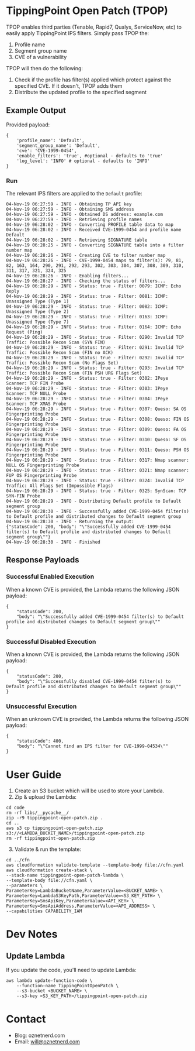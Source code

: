 # TippingPoint Open Patch (TPOP)

TPOP enables third parties (Tenable, Rapid7, Qualys, ServiceNow, etc) to easily apply TippingPoint IPS filters. Simply pass TPOP the:

1. Profile name
2. Segment group name
3. CVE of a vulnerability

TPOP will then do the following:

1. Check if the profile has filter(s) applied which protect against the specified CVE. If it doesn't, TPOP adds them
2. Distribute the updated profile to the specified segment 

## Example Output

Provided payload:

```
{
    'profile_name': 'Default',
    'segment_group_name': 'Default',
    'cve': 'CVE-1999-0454',
    'enable_filters': 'true', #optional - defaults to 'true'
    'log_level': 'INFO' # optional - defaults to 'INFO'
}
```

### Run

The relevant IPS filters are applied to the `Default` profile: 

```
04-Nov-19 06:27:59 - INFO - Obtaining TP API key
04-Nov-19 06:27:59 - INFO - Obtaining SMS address
04-Nov-19 06:27:59 - INFO - Obtained DS address: example.com
04-Nov-19 06:27:59 - INFO - Retrieving profile names
04-Nov-19 06:28:02 - INFO - Converting PROFILE table data to map
04-Nov-19 06:28:02 - INFO - Received CVE-1999-0454 and profile name Default
04-Nov-19 06:28:02 - INFO - Retrieving SIGNATURE table
04-Nov-19 06:28:25 - INFO - Converting SIGNATURE table into a filter number map
04-Nov-19 06:28:26 - INFO - Creating CVE to filter number map
04-Nov-19 06:28:26 - INFO - CVE-1999-0454 maps to filter(s): 79, 81, 82, 163, 164, 290, 291, 292, 293, 302, 303, 304, 307, 308, 309, 310, 311, 317, 321, 324, 325
04-Nov-19 06:28:26 - INFO - Enabling filters...
04-Nov-19 06:28:27 - INFO - Checking the status of filters...
04-Nov-19 06:28:29 - INFO - Status: true - Filter: 0079: ICMP: Echo Reply
04-Nov-19 06:28:29 - INFO - Status: true - Filter: 0081: ICMP: Unassigned Type (Type 1)
04-Nov-19 06:28:29 - INFO - Status: true - Filter: 0082: ICMP: Unassigned Type (Type 2)
04-Nov-19 06:28:29 - INFO - Status: true - Filter: 0163: ICMP: Unassigned Type (Type 7)
04-Nov-19 06:28:29 - INFO - Status: true - Filter: 0164: ICMP: Echo Request (Ping)
04-Nov-19 06:28:29 - INFO - Status: true - Filter: 0290: Invalid TCP Traffic: Possible Recon Scan (SYN FIN)
04-Nov-19 06:28:29 - INFO - Status: true - Filter: 0291: Invalid TCP Traffic: Possible Recon Scan (FIN no ACK)
04-Nov-19 06:28:29 - INFO - Status: true - Filter: 0292: Invalid TCP Traffic: Possible Recon Scan (No Flags Set)
04-Nov-19 06:28:29 - INFO - Status: true - Filter: 0293: Invalid TCP Traffic: Possible Recon Scan (FIN PSH URG Flags Set)
04-Nov-19 06:28:29 - INFO - Status: true - Filter: 0302: IPeye Scanner: TCP FIN Probe
04-Nov-19 06:28:29 - INFO - Status: true - Filter: 0303: IPeye Scanner: TCP NULL Probe
04-Nov-19 06:28:29 - INFO - Status: true - Filter: 0304: IPeye Scanner: TCP XMAS Probe
04-Nov-19 06:28:29 - INFO - Status: true - Filter: 0307: Queso: SA OS Fingerprinting Probe
04-Nov-19 06:28:29 - INFO - Status: true - Filter: 0308: Queso: FIN OS Fingerprinting Probe
04-Nov-19 06:28:29 - INFO - Status: true - Filter: 0309: Queso: FA OS Fingerprinting Probe
04-Nov-19 06:28:29 - INFO - Status: true - Filter: 0310: Queso: SF OS Fingerprinting Probe
04-Nov-19 06:28:29 - INFO - Status: true - Filter: 0311: Queso: PSH OS Fingerprinting Probe
04-Nov-19 06:28:29 - INFO - Status: true - Filter: 0317: Nmap scanner: NULL OS Fingerprinting Probe
04-Nov-19 06:28:29 - INFO - Status: true - Filter: 0321: Nmap scanner: FUP OS Fingerprinting Probe
04-Nov-19 06:28:29 - INFO - Status: true - Filter: 0324: Invalid TCP Traffic: All Flags Set (Impossible Flags)
04-Nov-19 06:28:29 - INFO - Status: true - Filter: 0325: SynScan: TCP SYN-FIN Probe
04-Nov-19 06:28:29 - INFO - Distributing Default profile to Default segment group
04-Nov-19 06:28:30 - INFO - Successfully added CVE-1999-0454 filter(s) to Default profile and distributed changes to Default segment group
04-Nov-19 06:28:30 - INFO - Returning the output:
{"statusCode": 200, "body": "\"Successfully added CVE-1999-0454 filter(s) to Default profile and distributed changes to Default segment group\""}
04-Nov-19 06:28:30 - INFO - Finished
```

## Response Payloads
### Successful Enabled Execution

When a known CVE is provided, the Lambda returns the following JSON payload:

```
{
    "statusCode": 200, 
    "body": "\"Successfully added CVE-1999-0454 filter(s) to Default profile and distributed changes to Default segment group\""
}
```

### Successful Disabled Execution

When a known CVE is provided, the Lambda returns the following JSON payload:

```
{
    "statusCode": 200, 
    "body": "\"Successfully disabled CVE-1999-0454 filter(s) to Default profile and distributed changes to Default segment group\""
}
```

### Unsuccessful Execution

When an unknown CVE is provided, the Lambda returns the following JSON payload:

```
{
    "statusCode": 400,
    "body": "\"Cannot find an IPS filter for CVE-1999-04534\""
}
```

# User Guide

1. Create an S3 bucket which will be used to store your Lambda.
2. Zip & upload the Lambda:

```
cd code
rm -rf libs/__pycache__/
zip -r9 tippingpoint-open-patch.zip .
cd ..
aws s3 cp tippingpoint-open-patch.zip s3://<LAMBDA_BUCKET_NAME>/tippingpoint-open-patch.zip
rm -rf tippingpoint-open-patch.zip
``` 

3. Validate & run the template:

```
cd ../cfn
aws cloudformation validate-template --template-body file://cfn.yaml
aws cloudformation create-stack \
--stack-name tippingpoint-open-patch-lambda \
--template-body file://cfn.yaml \
--parameters \
ParameterKey=LambdaBucketName,ParameterValue=<BUCKET_NAME> \
ParameterKey=LambdaS3KeyPath,ParameterValue=<S3_KEY_PATH> \
ParameterKey=SmsApiKey,ParameterValue=<API_KEY> \
ParameterKey=SmsApiAddress,ParameterValue=<API_ADDRESS> \
--capabilities CAPABILITY_IAM
```

# Dev Notes
## Update Lambda

If you update the code, you'll need to update Lambda:

```
aws lambda update-function-code \
    --function-name TippingPointOpenPatch \
    --s3-bucket <BUCKET_NAME> \
    --s3-key <S3_KEY_PATH>/tippingpoint-open-patch.zip
```

# Contact

* Blog: oznetnerd.com
* Email: will@oznetnerd.com